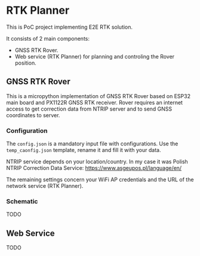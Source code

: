 # RTK Planner

This is PoC project implementing E2E RTK solution.

It consists of 2 main components:
* GNSS RTK Rover.
* Web service (RTK Planner) for planning and controling the Rover position.

## GNSS RTK Rover

This is a micropython implementation of GNSS RTK Rover based on ESP32 main board and PX1122R GNSS RTK receiver.
Rover requires an internet access to get correction data from NTRIP server and to send GNSS coordinates 
to server.

### Configuration

The `config.json` is a mandatory input file with configurations.
Use the `temp_caonfig.json` template, rename it and fill it with your data.

NTRIP service depends on your location/country. In my case it was Polish
NTRIP Correction Data Service: https://www.asgeupos.pl/language/en/

The remaining settings concern your WiFi AP credentials and the URL of the network service (RTK Planner).

### Schematic

TODO

## Web Service

TODO